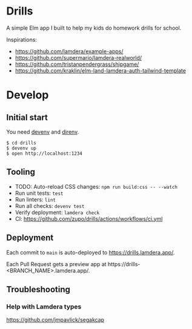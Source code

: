 # Drills

A simple Elm app I built to help my kids do homework drills for school.

Inspirations:

- https://github.com/lamdera/example-apps/
- https://github.com/supermario/lamdera-realworld/
- https://github.com/tristanpendergrass/shipgame/
- https://github.com/kraklin/elm-land-lamdera-auth-tailwind-template

# Develop

## Initial start

You need [devenv](https://devenv.sh/) and [direnv](https://direnv.net/).

```console
$ cd drills
$ devenv up
$ open http://localhost:1234
```

## Tooling

- TODO: Auto-reload CSS changes: `npm run build:css -- --watch`
- Run unit tests: `test`
- Run linters: `lint`
- Run all checks: `devenv test`
- Verify deployment: `lamdera check`
- CI: https://github.com/zupo/drills/actions/workflows/ci.yml

## Deployment

Each commit to `main` is auto-deployed to https://drills.lamdera.app/.

Each Pull Request gets a preview app at
https://drills-<BRANCH_NAME>.lamdera.app/.

## Troubleshooting

### Help with Lamdera types

https://github.com/jmpavlick/segakcap
